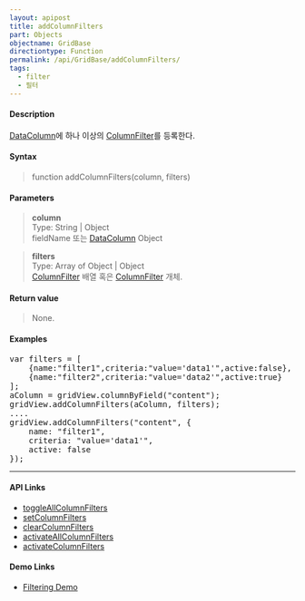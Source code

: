 ```yaml
---
layout: apipost
title: addColumnFilters
part: Objects
objectname: GridBase
directiontype: Function
permalink: /api/GridBase/addColumnFilters/
tags:
  - filter
  - 필터
---
```



#### Description

 [DataColumn](/api/types/DataColumn/)에 하나 이상의 [ColumnFilter](/api/types/ColumnFilter/)를 등록한다.  

#### Syntax

> function addColumnFilters(column, filters)  

#### Parameters

> **column**  
> Type: String \| Object  
> fieldName 또는 [DataColumn](/api/types/DataColumn/) Object  

> **filters**  
> Type: Array of Object \| Object  
> [ColumnFilter](/api/types/ColumnFilter/) 배열 혹은 [ColumnFilter](/api/types/ColumnFilter/) 개체.  


#### Return value

> None.  

#### Examples 

<pre class="prettyprint">
var filters = [
    {name:"filter1",criteria:"value='data1'",active:false},
    {name:"filter2",criteria:"value='data2'",active:true}
];
aColumn = gridView.columnByField("content");
gridView.addColumnFilters(aColumn, filters);
....
gridView.addColumnFilters("content", {
    name: "filter1",
    criteria: "value='data1'",
    active: false
});
</pre>

---

#### API Links
* [toggleAllColumnFilters](/api/GridBase/toggleColumnFilters)
* [setColumnFilters](/api/GridBase/setColumnFilters)
* [clearColumnFilters](/api/GridBase/clearColumnFilters)
* [activateAllColumnFilters](/api/GridBase/activateAllColumnFilters)
* [activateColumnFilters](/api/GridBase/activateColumnFilters) 

#### Demo Links

* [Filtering Demo](http://demo.realgrid.com/Columns/ColumnFiltering/)